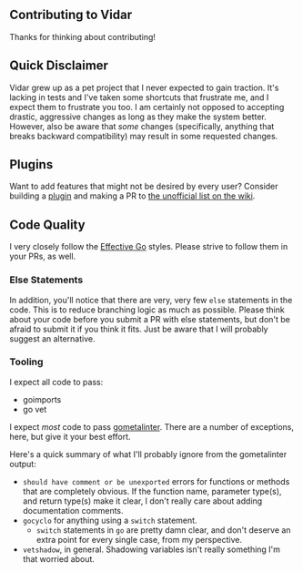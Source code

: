 Contributing to Vidar
---------------------

Thanks for thinking about contributing!

## Quick Disclaimer

Vidar grew up as a pet project that I never expected to gain traction.  It's lacking in tests
and I've taken some shortcuts that frustrate me, and I expect them to frustrate you too.  I
am certainly not opposed to accepting drastic, aggressive changes as long as they make the
system better.  However, also be aware that *some* changes (specifically, anything that breaks
backward compatibility) may result in some requested changes.

## Plugins

Want to add features that might not be desired by every user?  Consider building a
[plugin](https://github.com/nelsam/vidar/wiki/Plugin-Development) and making a PR to
[the unofficial list on the wiki](https://github.com/nelsam/vidar/wiki/Unofficial-Plugins).

## Code Quality

I very closely follow the [Effective Go](https://golang.org/doc/effective_go.html) styles.
Please strive to follow them in your PRs, as well.

### Else Statements

In addition, you'll notice that there are very, very few `else` statements in the code. This
is to reduce branching logic as much as possible.  Please think about your code before you
submit a PR with else statements, but don't be afraid to submit it if you think it fits.
Just be aware that I will probably suggest an alternative.

### Tooling

I expect all code to pass:

* goimports
* go vet

I expect *most* code to pass [gometalinter](https://github.com/alecthomas/gometalinter).  There
are a number of exceptions, here, but give it your best effort.

Here's a quick summary of what I'll probably ignore from the gometalinter output:

* `should have comment or be unexported` errors for functions or methods that are completely
  obvious.  If the function name, parameter type(s), and return type(s) make it clear, I don't
  really care about adding documentation comments.
* `gocyclo` for anything using a `switch` statement.
  * `switch` statements in `go` are pretty damn clear, and don't deserve an extra point for
    every single case, from my perspective.
* `vetshadow`, in general.  Shadowing variables isn't really something I'm that worried about.
